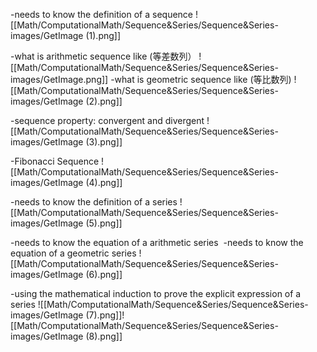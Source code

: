 -needs to know the definition of a sequence
![[Math/ComputationalMath/Sequence&Series/Sequence&Series-images/GetImage (1).png]]

-what is arithmetic sequence like (等差数列）
![[Math/ComputationalMath/Sequence&Series/Sequence&Series-images/GetImage.png]]
-what is geometric sequence like (等比数列)
![[Math/ComputationalMath/Sequence&Series/Sequence&Series-images/GetImage (2).png]]

-sequence property: convergent and divergent
![[Math/ComputationalMath/Sequence&Series/Sequence&Series-images/GetImage (3).png]]

-Fibonacci Sequence
![[Math/ComputationalMath/Sequence&Series/Sequence&Series-images/GetImage (4).png]]

-needs to know the definition of a series
![[Math/ComputationalMath/Sequence&Series/Sequence&Series-images/GetImage (5).png]]

-needs to know the equation of a arithmetic series 
-needs to know the equation of a geometric series
![[Math/ComputationalMath/Sequence&Series/Sequence&Series-images/GetImage (6).png]]

-using the mathematical induction to prove the explicit expression of a series
![[Math/ComputationalMath/Sequence&Series/Sequence&Series-images/GetImage (7).png]]![[Math/ComputationalMath/Sequence&Series/Sequence&Series-images/GetImage (8).png]]
